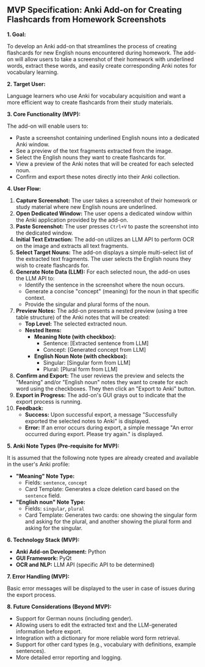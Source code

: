 ## MVP Specification: Anki Add-on for Creating Flashcards from Homework Screenshots

**1. Goal:**

To develop an Anki add-on that streamlines the process of creating flashcards for new English nouns encountered during homework. The add-on will allow users to take a screenshot of their homework with underlined words, extract these words, and easily create corresponding Anki notes for vocabulary learning.

**2. Target User:**

Language learners who use Anki for vocabulary acquisition and want a more efficient way to create flashcards from their study materials.

**3. Core Functionality (MVP):**

The add-on will enable users to:

* Paste a screenshot containing underlined English nouns into a dedicated Anki window.
* See a preview of the text fragments extracted from the image.
* Select the English nouns they want to create flashcards for.
* View a preview of the Anki notes that will be created for each selected noun.
* Confirm and export these notes directly into their Anki collection.

**4. User Flow:**

1.  **Capture Screenshot:** The user takes a screenshot of their homework or study material where new English nouns are underlined.
2.  **Open Dedicated Window:** The user opens a dedicated window within the Anki application provided by the add-on.
3.  **Paste Screenshot:** The user presses `Ctrl+V` to paste the screenshot into the dedicated window.
4.  **Initial Text Extraction:** The add-on utilizes an LLM API to perform OCR on the image and extracts all text fragments.
5.  **Select Target Nouns:** The add-on displays a simple multi-select list of the extracted text fragments. The user selects the English nouns they wish to create flashcards for.
6.  **Generate Note Data (LLM):** For each selected noun, the add-on uses the LLM API to:
    * Identify the sentence in the screenshot where the noun occurs.
    * Generate a concise "concept" (meaning) for the noun in that specific context.
    * Provide the singular and plural forms of the noun.
7.  **Preview Notes:** The add-on presents a nested preview (using a tree table structure) of the Anki notes that will be created:
    * **Top Level:** The selected extracted noun.
    * **Nested Items:**
        * **Meaning Note (with checkbox):**
            * Sentence: \[Extracted sentence from LLM]
            * Concept: \[Generated concept from LLM]
        * **English Noun Note (with checkbox):**
            * Singular: \[Singular form from LLM]
            * Plural: \[Plural form from LLM]
8.  **Confirm and Export:** The user reviews the preview and selects the "Meaning" and/or "English noun" notes they want to create for each word using the checkboxes. They then click an "Export to Anki" button.
9.  **Export in Progress:** The add-on's GUI grays out to indicate that the export process is running.
10. **Feedback:**
    * **Success:** Upon successful export, a message "Successfully exported the selected notes to Anki" is displayed.
    * **Error:** If an error occurs during export, a simple message "An error occurred during export. Please try again." is displayed.

**5. Anki Note Types (Pre-requisite for MVP):**

It is assumed that the following note types are already created and available in the user's Anki profile:

* **"Meaning" Note Type:**
    * Fields: `sentence`, `concept`
    * Card Template: Generates a cloze deletion card based on the `sentence` field.
* **"English noun" Note Type:**
    * Fields: `singular`, `plural`
    * Card Template: Generates two cards: one showing the singular form and asking for the plural, and another showing the plural form and asking for the singular.

**6. Technology Stack (MVP):**

* **Anki Add-on Development:** Python
* **GUI Framework:** PyQt
* **OCR and NLP:** LLM API (specific API to be determined)

**7. Error Handling (MVP):**

Basic error messages will be displayed to the user in case of issues during the export process.

**8. Future Considerations (Beyond MVP):**

* Support for German nouns (including gender).
* Allowing users to edit the extracted text and the LLM-generated information before export.
* Integration with a dictionary for more reliable word form retrieval.
* Support for other card types (e.g., vocabulary with definitions, example sentences).
* More detailed error reporting and logging.
